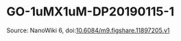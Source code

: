 <a name="material" />

# GO-1uMX1uM-DP20190115-1
<script type="application/ld+json">
  {
    "@context": "https://schema.org/",
    "@type": "ChemicalSubstance",
    "@id": "https://egonw.github.io/nanowiki/nanowiki488.html#material",
    "http://purl.org/dc/terms/conformsTo":
      {
        "@type": "CreativeWork",
        "@id": "https://bioschemas.org/profiles/ChemicalSubstance/0.4-RELEASE/"
      },
    "identfier": "488",
    "name": "GO-1uMX1uM-DP20190115-1",
    "url": "https://egonw.github.io/nanowiki/nanowiki488.html#material",
    "sameAs": "http://127.0.0.1/mediawiki/index.php/Special:URIResolver/GO-2D1uMX1uM-2DDP20190115-2D1"
  }
</script>




Source: NanoWiki 6, doi:[10.6084/m9.figshare.11897205.v1](https://doi.org/10.6084/m9.figshare.11897205.v1)
